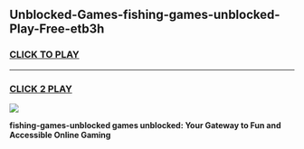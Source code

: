 
## Unblocked-Games-fishing-games-unblocked-Play-Free-etb3h
<h3>
<a href="https://premium76.site?title=fishing-games-unblocked&ref=24M">CLICK TO PLAY</a></h3>
<hr>

<h3>
<a href="https://premium76.site?title=fishing-games-unblocked&ref=24M">CLICK 2 PLAY</a>
  
</h3>

<a href="https://premium76.site?title=fishing-games-unblocked&ref=24M"><img src="https://clearcache.store/games.png"></a>


**fishing-games-unblocked games unblocked: Your Gateway to Fun and Accessible Online Gaming**
